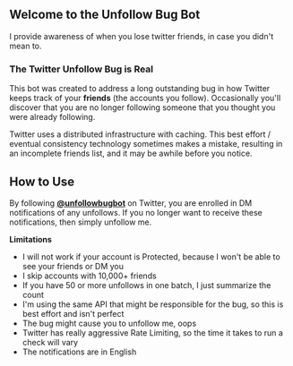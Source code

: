 ## Welcome to the Unfollow Bug Bot

I provide awareness of when you lose twitter friends, in case you didn't mean to.

### The Twitter Unfollow Bug is Real

This bot was created to address a long outstanding bug in how Twitter keeps track of your **friends** (the accounts you follow).  Occasionally you'll discover that you are no longer following someone that you thought you were already following.

Twitter uses a distributed infrastructure with caching.  This best effort / eventual consistency technology sometimes makes a mistake, resulting in an incomplete friends list, and it may be awhile before you notice.


## How to Use

By following **[@unfollowbugbot](https://twitter.com/unfollowbugbot)** on Twitter, you are enrolled in DM notifications of any unfollows.  If you no longer want to receive these notifications, then simply unfollow me.

**Limitations**
- I will not work if your account is Protected, because I won't be able to see your friends or DM you
- I skip accounts with 10,000+ friends
- If you have 50 or more unfollows in one batch, I just summarize the count
- I'm using the same API that might be responsible for the bug, so this is best effort and isn't perfect
- The bug might cause you to unfollow me, oops
- Twitter has really aggressive Rate Limiting, so the time it takes to run a check will vary
- The notifications are in English


